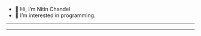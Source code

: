 - 👋 Hi, I’m Nitin Chandel
- 👀 I’m interested in programming.
----------------------------------------
----------------------------------------

<!---
Nitinchandel/Nitinchandel is a ✨ special ✨ repository because its `README.md` (this file) appears on your GitHub profile.
You can click the Preview link to take a look at your changes.
--->

